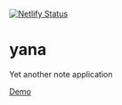 [![Netlify Status](https://api.netlify.com/api/v1/badges/9b6dae51-6182-430f-935b-2692ba8a5f68/deploy-status)](https://app.netlify.com/sites/stoic-leavitt-761dc6/deploys)

# yana

Yet another note application

[Demo](https://yana.netlify.com)
